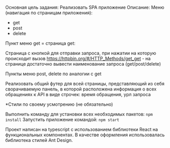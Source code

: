 Основная цель задания: Реализовать SPA приложение
Описание: 
Меню (навигация по страницам приложения): 
 - get
 - post
 - delete
 
Пункт меню get = страница get:

Страница с кнопкой для отправки запроса, при нажатии на которую 
происходит вызов https://httpbin.org/#/HTTP_Methods/get_get - на странице 
достаточно вывести наименование запроса (get/post/delete)
 
Пункты меню post, delete по аналогии с get
 
Реализовать общий футер для всей страницы, представляющий из себя 
сворачиваемую панель, в которой расположена информация о всех 
обращениях к API в виде строчек: время обращения, урл запроса
 
*Стили по своему усмотрению (не обязательно)


Выполнить команду для установки всех необходимых пакетов: `npm install`
Запустить приложение командой: `npm start`

Проект написан на typescript с использованием библиотеки React на функциональных компонентах. 
В качестве оформления использовалась библиотека стилей Ant Design.
